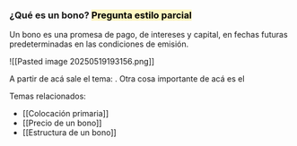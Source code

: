 ### ¿Qué es un bono? <mark style="background: #FFF3A3A6;">Pregunta estilo parcial</mark>
Un bono es una promesa de pago, de intereses y capital, en fechas
futuras predeterminadas en las condiciones de emisión.

![[Pasted image 20250519193156.png]]

A partir de acá sale el tema: .
Otra cosa importante de acá es el

Temas relacionados:
- [[Colocación primaria]]
- [[Precio de un bono]]
- [[Estructura de un bono]]

